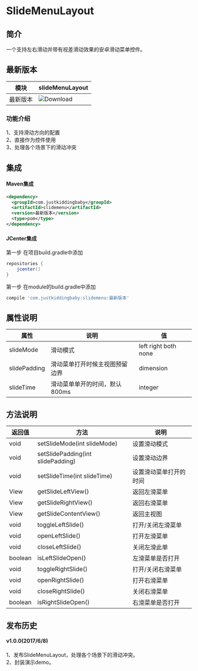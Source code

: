 # SlideMenuLayout
## 简介
一个支持左右滑动并带有视差滑动效果的安卓滑动菜单控件。
## 最新版本
模块|slideMenuLayout
---|---
最新版本|![Download](https://api.bintray.com/packages/jkb/maven/slidemenu/images/download.svg)
### 功能介绍
1、支持滑动方向的配置  
2、直接作为控件使用  
3、处理各个场景下的滑动冲突  

## 集成
#### Maven集成
```xml
<dependency>
  <groupId>com.justkiddingbaby</groupId>
  <artifactId>slidemenu</artifactId>
  <version>最新版本</version>
  <type>pom</type>
</dependency>
```
#### JCenter集成
第一步 在项目build.gradle中添加
```gradle
repositories {
    jcenter()
}
```
第一步 在module的build.gradle中添加
```gradle
compile 'com.justkiddingbaby:slidemenu:最新版本'
```

## 属性说明
属性|说明|值
---|---|---
|slideMode|滑动模式|left right both none|
|slidePadding|滑动菜单打开时候主视图预留边界|dimension|
|slideTime|滑动菜单单开的时间，默认800ms|integer|

## 方法说明
返回值|方法|说明
---|---|---
|void|setSlideMode(int slideMode)|设置滑动模式|
|void|setSlidePadding(int slidePadding)|设置滑动边界|
|void|setSlideTime(int slideTime)|设置滑动菜单打开的时间|
|View|getSlideLeftView()|返回左滑菜单|
|View|getSlideRightView()|返回右滑菜单|
|View|getSlideContentView()|返回主视图|
|void|toggleLeftSlide()|打开/关闭左滑菜单|
|void|openLeftSlide()|打开左滑菜单|
|void|closeLeftSlide()|关闭左滑此单|
|boolean|isLeftSlideOpen()|左滑菜单是否打开|
|void|toggleRightSlide()|打开/关闭右滑菜单|
|void|openRightSlide()|打开右滑菜单|
|void|closeRightSlide()|关闭右滑菜单|
|boolean|isRightSlideOpen()|右滑菜单是否打开|

## 发布历史
#### v1.0.0(2017/6/8)
1、发布SlideMenuLayout，处理各个场景下的滑动冲突。  
2、封装演示demo。